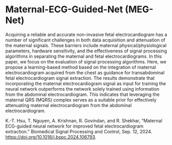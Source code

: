 # Maternal-ECG-Guided-Net (MEG-Net)
Acquiring a reliable and accurate non-invasive fetal electrocardiogram has a number of significant challenges in both data acquisition and attenuation of the maternal signals. These barriers include maternal physical/physiological parameters, hardware sensitivity, and the effectiveness of signal processing algorithms in separating the maternal and fetal electrocardiograms. In this paper, we focus on the evaluation of signal processing algorithms. Here, we propose a learning-based method based on the integration of maternal electrocardiogram acquired from the chest as guidance for transabdominal fetal electrocardiogram signal extraction. The results demonstrate that incorporating the maternal electrocardiogram signal as input for training the neural network outperforms the network solely trained using information from the abdominal electrocardiogram. This indicates that leveraging the maternal QRS (MQRS) complex serves as a suitable prior for effectively attenuating maternal electrocardiogram from the abdominal electrocardiogram.

K.-T. Hsu, T. Nguyen, A. Krishnan, R. Govindan, and R. Shekhar, “Maternal ECG-guided neural network for improved fetal electrocardiogram extraction.” Biomedical Signal Processing and Control, Sep. 12, 2024. https://doi.org/10.1016/j.bspc.2024.106793.
